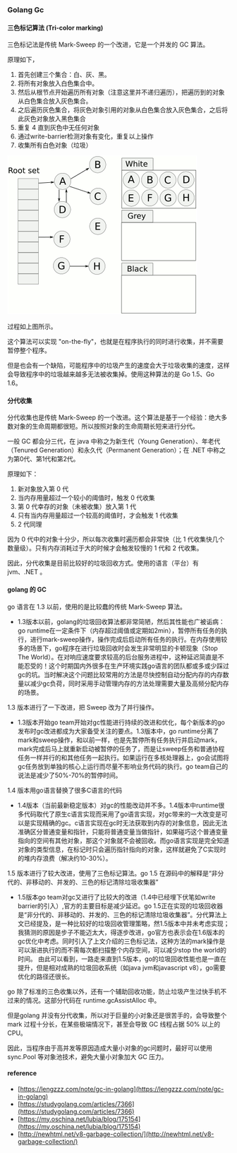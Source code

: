 ### Golang Gc

#### 三色标记算法 \(Tri-color marking\)

三色标记法是传统 Mark-Sweep 的一个改进，它是一个并发的 GC 算法。

原理如下，

1. 首先创建三个集合：白、灰、黑。
2. 将所有对象放入白色集合中。
3. 然后从根节点开始遍历所有对象（注意这里并不递归遍历），把遍历到的对象从白色集合放入灰色集合。
4. 之后遍历灰色集合，将灰色对象引用的对象从白色集合放入灰色集合，之后将此灰色对象放入黑色集合
5. 重复 4 直到灰色中无任何对象
6. 通过write-barrier检测对象有变化，重复以上操作
7. 收集所有白色对象（垃圾）

![](https://github.com/SwanSpouse/redis_go/blob/master/z_docs/jvm/tri-color_garbage_collection.gif?raw=true)

过程如上图所示。

这个算法可以实现 "on-the-fly"，也就是在程序执行的同时进行收集，并不需要暂停整个程序。

但是也会有一个缺陷，可能程序中的垃圾产生的速度会大于垃圾收集的速度，这样会导致程序中的垃圾越来越多无法被收集掉。使用这种算法的是 Go 1.5、Go 1.6。

#### 分代收集

分代收集也是传统 Mark-Sweep 的一个改进。这个算法是基于一个经验：绝大多数对象的生命周期都很短。所以按照对象的生命周期长短来进行分代。

一般 GC 都会分三代，在 java 中称之为新生代（Young Generation）、年老代（Tenured Generation）和永久代（Permanent Generation）；在 .NET 中称之为第0代、第1代和第2代。

原理如下：

1. 新对象放入第 0 代
2. 当内存用量超过一个较小的阈值时，触发 0 代收集
3. 第 0 代幸存的对象（未被收集）放入第 1 代
4. 只有当内存用量超过一个较高的阈值时，才会触发 1 代收集
5. 2 代同理

因为 0 代中的对象十分少，所以每次收集时遍历都会非常快（比 1 代收集快几个数量级）。只有内存消耗过于大的时候才会触发较慢的 1 代和 2 代收集。

因此，分代收集是目前比较好的垃圾回收方式。使用的语言（平台）有 jvm、.NET 。

#### golang 的 GC

go 语言在 1.3 以前，使用的是比较蠢的传统 Mark-Sweep 算法。

* 1.3版本以前，golang的垃圾回收算法都非常简陋，然后其性能也广被诟病：go runtime在一定条件下（内存超过阈值或定期如2min），暂停所有任务的执行，进行mark-sweep操作，操作完成后启动所有任务的执行。在内存使用较多的场景下，go程序在进行垃圾回收时会发生非常明显的卡顿现象（Stop The World）。在对响应速度要求较高的后台服务进程中，这种延迟简直是不能忍受的！这个时期国内外很多在生产环境实践go语言的团队都或多或少踩过gc的坑。当时解决这个问题比较常用的方法是尽快控制自动分配内存的内存数量以减少gc负荷，同时采用手动管理内存的方法处理需要大量及高频分配内存的场景。

1.3 版本进行了一下改进，把 Sweep 改为了并行操作。

* 1.3版本开始go team开始对gc性能进行持续的改进和优化，每个新版本的go发布时gc改进都成为大家备受关注的要点。1.3版本中，go runtime分离了mark和sweep操作，和以前一样，也是先暂停所有任务执行并启动mark，mark完成后马上就重新启动被暂停的任务了，而是让sweep任务和普通协程任务一样并行的和其他任务一起执行。如果运行在多核处理器上，go会试图将gc任务放到单独的核心上运行而尽量不影响业务代码的执行。go team自己的说法是减少了50%-70%的暂停时间。

1.4 版本用go语言替换了很多C语言的代码

* 1.4版本（当前最新稳定版本）对gc的性能改动并不多。1.4版本中runtime很多代码取代了原生c语言实现而采用了go语言实现，对gc带来的一大改变是可以是实现精确的gc。c语言实现在gc时无法获取到内存的对象信息，因此无法准确区分普通变量和指针，只能将普通变量当做指针，如果碰巧这个普通变量指向的空间有其他对象，那这个对象就不会被回收。而go语言实现是完全知道对象的类型信息，在标记时只会遍历指针指向的对象，这样就避免了C实现时的堆内存浪费（解决约10-30%）。

1.5 版本进行了较大改进，使用了三色标记算法。go 1.5 在源码中的解释是“非分代的、非移动的、并发的、三色的标记清除垃圾收集器”

* 1.5版本go team对gc又进行了比较大的改进（1.4中已经埋下伏笔如write barrier的引入）,官方的主要目标是减少延迟。go 1.5正在实现的垃圾回收器是“非分代的、非移动的、并发的、三色的标记清除垃圾收集器”。分代算法上文已经提及，是一种比较好的垃圾回收管理策略，然1.5版本中并未考虑实现；我猜测的原因是步子不能迈太大，得逐步改进，go官方也表示会在1.6版本的gc优化中考虑。同时引入了上文介绍的三色标记法，这种方法的mark操作是可以渐进执行的而不需每次都扫描整个内存空间，可以减少stop the world的时间。 由此可以看到，一路走来直到1.5版本，go的垃圾回收性能也是一直在提升，但是相对成熟的垃圾回收系统（如java jvm和javascript v8），go需要优化的路径还很长。

go 除了标准的三色收集以外，还有一个辅助回收功能，防止垃圾产生过快手机不过来的情况。这部分代码在 runtime.gcAssistAlloc 中。

但是golang 并没有分代收集，所以对于巨量的小对象还是很苦手的，会导致整个 mark 过程十分长，在某些极端情况下，甚至会导致 GC 线程占据 50% 以上的 CPU。

因此，当程序由于高并发等原因造成大量小对象的gc问题时，最好可以使用 sync.Pool 等对象池技术，避免大量小对象加大 GC 压力。

#### reference

* [https://lengzzz.com/note/gc-in-golang](https://lengzzz.com/note/gc-in-golang)
* [https://studygolang.com/articles/7366](https://studygolang.com/articles/7366)
* [https://my.oschina.net/lubia/blog/175154](https://my.oschina.net/lubia/blog/175154)
* [http://newhtml.net/v8-garbage-collection/](http://newhtml.net/v8-garbage-collection/)



